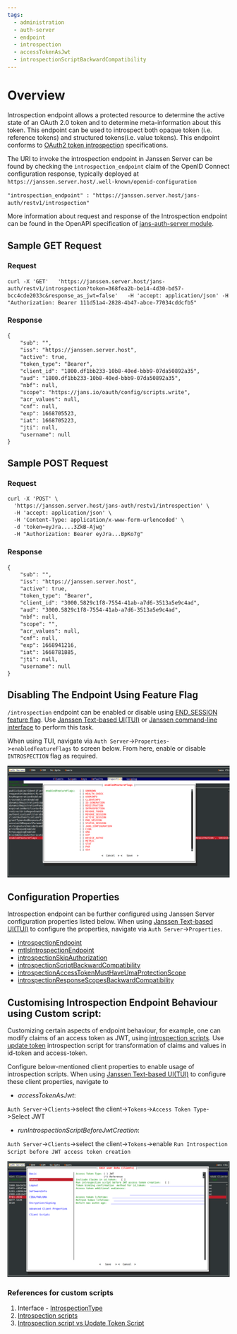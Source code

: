 ```yaml
---
tags:
  - administration
  - auth-server
  - endpoint
  - introspection
  - accessTokenAsJwt
  - introspectionScriptBackwardCompatibility
---
```


# Overview

Introspection endpoint allows a protected resource to determine the active state of an OAuth 2.0 token and to determine 
meta-information about this token. This endpoint can be used to introspect
both opaque token (i.e. reference tokens) and structured tokens(i.e. value tokens). This endpoint conforms to [OAuth2 token
introspection](https://datatracker.ietf.org/doc/html/rfc7662) specifications.

The URI to invoke the introspection endpoint in Janssen Server 
can be found by checking the `introspection_endpoint` claim of the OpenID Connect configuration response, typically deployed at `https://janssen.server.host/.well-known/openid-configuration`

` "introspection_endpoint" : "https://janssen.server.host/jans-auth/restv1/introspection" `

More information about request and response of the Introspection endpoint can be found in
the OpenAPI specification of [jans-auth-server module](https://gluu.org/swagger-ui/?url=https://raw.githubusercontent.com/JanssenProject/jans/replace-janssen-version/jans-auth-server/docs/swagger.yaml#/Token/get-introspection).


## Sample GET Request

### Request

```
curl -X 'GET'   'https://janssen.server.host/jans-auth/restv1/introspection?token=368fea2b-be14-4d30-bd57-bcc4cde2033c&response_as_jwt=false'   -H 'accept: application/json' -H   "Authorization: Bearer 111d51a4-2828-4b47-abce-77034cddcfb5"
```

### Response

```
{
    "sub": "",
    "iss": "https://janssen.server.host",
    "active": true,
    "token_type": "Bearer",
    "client_id": "1800.df1bb233-10b8-40ed-bbb9-07da50892a35",
    "aud": "1800.df1bb233-10b8-40ed-bbb9-07da50892a35",
    "nbf": null,
    "scope": "https://jans.io/oauth/config/scripts.write",
    "acr_values": null,
    "cnf": null,
    "exp": 1668705523,
    "iat": 1668705223,
    "jti": null,
    "username": null
}
```
## Sample POST Request

### Request

```
curl -X 'POST' \
  'https://janssen.server.host/jans-auth/restv1/introspection' \
  -H 'accept: application/json' \
  -H 'Content-Type: application/x-www-form-urlencoded' \
  -d 'token=eyJra....3ZkB-Ajwg'  
  -H "Authorization: Bearer eyJra...BpKo7g"
```

### Response

```
{
    "sub": "",
    "iss": "https://janssen.server.host",
    "active": true,
    "token_type": "Bearer",
    "client_id": "3000.5829c1f8-7554-41ab-a7d6-3513a5e9c4ad",
    "aud": "3000.5829c1f8-7554-41ab-a7d6-3513a5e9c4ad",
    "nbf": null,
    "scope": "",
    "acr_values": null,
    "cnf": null,
    "exp": 1668941216,
    "iat": 1668781885,
    "jti": null,
    "username": null
}
```

## Disabling The Endpoint Using Feature Flag

`/introspection` endpoint can be enabled or disable using [END_SESSION feature flag](../../reference/json/feature-flags/janssenauthserver-feature-flags.md#introspection).
Use [Janssen Text-based UI(TUI)](../../config-guide/tui.md) or [Janssen command-line interface](../../config-guide/jans-cli/README.md) to perform this task.

When using TUI, navigate via `Auth Server`->`Properties`->`enabledFeatureFlags` to screen below. From here, enable or
disable `INTROSPECTION` flag as required.

![](../../../assets/image-tui-enable-components.png)

## Configuration Properties

Introspection endpoint can be further configured using Janssen Server configuration properties listed below. When using
[Janssen Text-based UI(TUI)](../../config-guide/tui.md) to configure the properties,
navigate via `Auth Server`->`Properties`.

- [introspectionEndpoint](../../reference/json/properties/janssenauthserver-properties.md#introspectionendpoint)
- [mtlsIntrospectionEndpoint](../../reference/json/properties/janssenauthserver-properties.md#mtlsintrospectionendpoint)
- [introspectionSkipAuthorization](../../reference/json/properties/janssenauthserver-properties.md#introspectionskipauthorization)
- [introspectionScriptBackwardCompatibility](../../reference/json/properties/janssenauthserver-properties.md#introspectionscriptbackwardcompatibility)
- [introspectionAccessTokenMustHaveUmaProtectionScope](../../reference/json/properties/janssenauthserver-properties.md#introspectionaccesstokenmusthaveumaprotectionscope)
- [introspectionResponseScopesBackwardCompatibility](../../reference/json/properties/janssenauthserver-properties.md#introspectionresponsescopesbackwardcompatibility)

## Customising Introspection Endpoint Behaviour using Custom script:

Customizing certain aspects of endpoint behaviour, for example, one can modify claims of an access token as JWT, using
[introspection scripts](../../../script-catalog/introspection/README.md). Use
[update token](../../developer/scripts/update-token.md) introspection script for transformation of claims and values in
id-token and access-token.

Configure below-mentioned client properties to enable usage of introspection scripts.
When using [Janssen Text-based UI(TUI)](../../config-guide/tui.md) to configure these client properties,
navigate to

- _accessTokenAsJwt_:

`Auth Server`->`Clients`->select the client->`Tokens`->`Access Token Type`->Select JWT

- _runIntrospectionScriptBeforeJwtCreation_:

`Auth Server`->`Clients`->select the client->`Tokens`->enable `Run Introspection Script before JWT access token creation`

![](../../../assets/image-tui-client-config-token-screen.png)

### References for custom scripts
1. Interface - [IntrospectionType](https://github.com/JanssenProject/jans/blob/main/jans-core/script/src/main/java/io/jans/model/custom/script/type/introspection/IntrospectionType.java)
2. [Introspection scripts](../../../script-catalog/introspection/README.md)
3. [Introspection script vs Update Token Script](https://github.com/JanssenProject/jans/blob/main/docs/admin/developer/scripts/update-token.md#introspectiontype-script-vs-updatetokentype-script)
